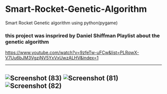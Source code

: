 # Smart-Rocket-Genetic-Algorithm
Smart Rocket Genetic algorithm using python(pygame)
### this project was insprired by Daniel Shiffman Playlist about the genetic algorithm
https://www.youtube.com/watch?v=9zfeTw-uFCw&list=PLRqwX-V7Uu6bJM3VgzjNV5YxVxUwzALHV&index=1

---
![Screenshot (83)](https://user-images.githubusercontent.com/48150537/118132763-afb72a00-b41d-11eb-9acf-08ea532db78c.png)
![Screenshot (81)](https://user-images.githubusercontent.com/48150537/118132091-ed678300-b41c-11eb-9ef1-1e2dd8eb81e4.png)
![Screenshot (82)](https://user-images.githubusercontent.com/48150537/118132448-55b66480-b41d-11eb-8e0e-0ab4bbca91b9.png)
---
